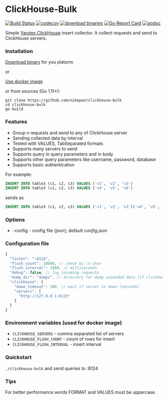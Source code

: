 # ClickHouse-Bulk
 
[![Build Status](https://travis-ci.org/nikepan/clickhouse-bulk.svg?branch=master)](https://travis-ci.org/nikepan/clickhouse-bulk)
[![codecov](https://codecov.io/gh/nikepan/clickhouse-bulk/branch/master/graph/badge.svg)](https://codecov.io/gh/nikepan/clickhouse-bulk)
[![download binaries](https://img.shields.io/badge/binaries-download-blue.svg)](https://github.com/nikepan/clickhouse-bulk/releases)
[![Go Report Card](https://goreportcard.com/badge/github.com/nikepan/clickhouse-bulk)](https://goreportcard.com/report/github.com/nikepan/clickhouse-bulk)
[![godoc](http://img.shields.io/badge/godoc-reference-blue.svg?style=flat)](https://godoc.org/github.com/nikepan/clickhouse-bulk)

Simple [Yandex ClickHouse](https://clickhouse.yandex/) insert collector. It collect requests and send to ClickHouse servers.


### Installation

[Download binary](https://github.com/nikepan/clickhouse-bulk/releases) for you platorm

or

[Use docker image](https://hub.docker.com/r/nikepan/clickhouse-bulk/)


or from sources (Go 1.11+):

```text
git clone https://github.com/nikepan/clickhouse-bulk
cd clickhouse-bulk
go build
```


### Features
- Group n requests and send to any of ClickHouse server
- Sending collected data by interval
- Tested with VALUES, TabSeparated formats
- Supports many servers to send
- Supports query in query parameters and in body
- Supports other query parameters like username, password, database
- Supports basic authentication
 

For example:
```sql
INSERT INTO table3 (c1, c2, c3) VALUES ('v1', 'v2', 'v3')
INSERT INTO table3 (c1, c2, c3) VALUES ('v4', 'v5', 'v6')
```
sends as
```sql
INSERT INTO table3 (c1, c2, c3) VALUES ('v1', 'v2', 'v3')('v4', 'v5', 'v6')
```


### Options
- -config - config file (json); default _config.json_


### Configuration file
```javascript
{
  "listen": ":8124", 
  "flush_count": 10000, // check by \n char
  "flush_interval": 1000, // milliseconds
  "debug": false, // log incoming requests
  "dump_dir": "dumps", // directory for dump unsended data (if clickhouse errors)
  "clickhouse": {
    "down_timeout": 300, // wait if server in down (seconds)
    "servers": [
      "http://127.0.0.1:8123"
    ]
  }
}
```

### Environment variables (used for docker image)

* `CLICKHOUSE_SERVERS` - comma separated list of servers
* `CLICKHOUSE_FLUSH_COUNT` - count of rows for insert
* `CLICKHOUSE_FLUSH_INTERVAL` - insert interval

### Quickstart

`./clickhouse-bulk`
and send queries to :8124


### Tips

For better performance words FORMAT and VALUES must be uppercase.
